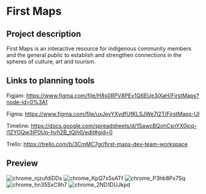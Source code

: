 # First Maps

## Project description

First Maps is an interactive resource for indigenous community members and the general public to establish and strengthen connections in the spheres of culture, art and tourism.

## Links to planning tools

Figjam: https://www.figma.com/file/H8s0RPV8PEv1Q6EUe3iXaH/FirstMaps?node-id=0%3A1 

Figma: https://www.figma.com/file/uxJevYXydfUfKLSJWe7I2T/FirstMaps-UI 

Timeline: https://docs.google.com/spreadsheets/d/1SawcBQohCsnYX0jcq-l1ZYOQw3IP0Up-hvh2B_tQjh0/edit#gid=0

Trello: https://trello.com/b/3CmMC7gr/first-maps-dev-team-workspace

## Preview

![chrome_njzufdiDDs](https://user-images.githubusercontent.com/89231041/199610728-c214724d-4a43-4fa0-9c09-bf7f19a19154.png)
![chrome_KpQ7x5sATf](https://user-images.githubusercontent.com/89231041/199608650-f7481f45-0fba-436c-a589-b8902824836b.png)
![chrome_P3hb8Px7Sq](https://user-images.githubusercontent.com/89231041/199610101-6eaf35ac-5c9d-40c6-b728-96792de9257a.png)
![chrome_hn35SxC9h7](https://user-images.githubusercontent.com/89231041/199608680-1c57f59b-e989-4ace-8a98-62373c3248b3.png)
![chrome_2ND1DUJkpd](https://user-images.githubusercontent.com/89231041/199610729-e8e9da10-25c5-4d97-a63a-0f3e4b5a0d2d.png)



